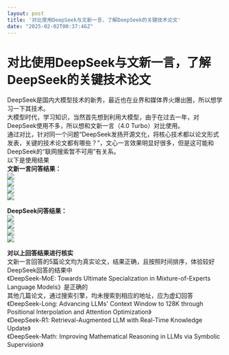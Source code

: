 ```yaml
---
layout: post
title: '对比使用DeepSeek与文新一言，了解DeepSeek的关键技术论文'
date: "2025-02-02T00:37:46Z"
---
```

对比使用DeepSeek与文新一言，了解DeepSeek的关键技术论文
===================================

DeepSeek是国内大模型技术的新秀，最近也在业界和媒体界火爆出圈，所以想学习一下其技术。  
大模型时代，学习知识，当然首先想到利用大模型，由于在过去一年，对DeepSeek使用不多，所以想和文新一言（4.0 Turbo）对比使用。  
通过对比，针对同一个问题“DeepSeek发扬开源文化，将核心技术都以论文形式发表，关键的技术论文都有哪些？”，文心一言效果明显好很多，但是这可能和DeepSeek的“联网搜索暂不可用”有关系。  
以下是使用结果  
**文新一言问答结果：**  
![](https://img2024.cnblogs.com/blog/2960966/202502/2960966-20250201085153301-377420659.png)  
![](https://img2024.cnblogs.com/blog/2960966/202502/2960966-20250201085243802-2003774688.png)  
![](https://img2024.cnblogs.com/blog/2960966/202502/2960966-20250201085301869-714094198.png)  
![](https://img2024.cnblogs.com/blog/2960966/202502/2960966-20250201085312653-1079044047.png)

**DeepSeek问答结果：**  
![](https://img2024.cnblogs.com/blog/2960966/202502/2960966-20250201085419655-1511420406.png)  
![](https://img2024.cnblogs.com/blog/2960966/202502/2960966-20250201085434618-2092842379.png)  
![](https://img2024.cnblogs.com/blog/2960966/202502/2960966-20250201085447047-1826547536.png)  
![](https://img2024.cnblogs.com/blog/2960966/202502/2960966-20250201085501400-129551841.png)

**对以上回答结果进行核实**  
文新一言回答的5篇论文均为真实论文，结果正确，且按照时间排序，体验较好  
DeepSeek回答的结果中  
《DeepSeek-MoE: Towards Ultimate Specialization in Mixture-of-Experts Language Models》是正确的  
其他几篇论文，通过搜索引擎，均未搜索到相应的地址，应为虚幻回答  
《DeepSeek-Long: Advancing LLMs' Context Window to 128K through Positional Interpolation and Attention Optimization》  
《DeepSeek-R1: Retrieval-Augmented LLM with Real-Time Knowledge Update》  
《DeepSeek-Math: Improving Mathematical Reasoning in LLMs via Symbolic Supervision》